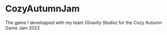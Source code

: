 # CozyAutumnJam
The game I developped with my team (Gravity Studio) for the Cozy Autumn Game Jam 2022
